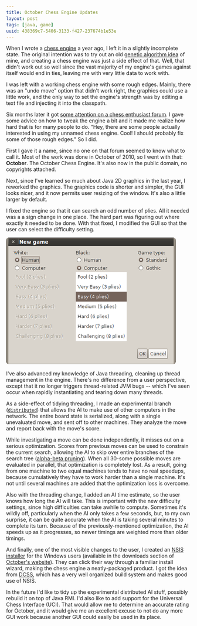 ```yaml
---
title: October Chess Engine Updates
layout: post
tags: [java, game]
uuid: 438369c7-5406-3133-f427-237674b1e53e
---
```


When I wrote a [chess engine](/blog/2010/10/17/) a year ago, I left it
in a slightly incomplete state. The original intention was to try out
an old [genetic algorithm idea](/blog/2007/10/24/) of mine, and
creating a chess engine was just a side effect of that. Well, that
didn't work out so well since the vast majority of my engine's games
against itself would end in ties, leaving me with very little data to
work with.

I was left with a working chess engine with some rough edges. Mainly,
there was an "undo move" option that didn't work right, the graphics
could use a little work, and the only way to set the engine's strength
was by editing a text file and injecting it into the classpath.

Six months later it got
[some attention on a chess enthusiast forum](/blog/2011/04/09/). I
gave some advice on how to tweak the engine a bit and it made me
realize how hard that is for many people to do. "Hey, there are some
people actually interested in using my unnamed chess engine. Cool! I
should probably fix some of those rough edges." So I did.

First I gave it a name, since no one on that forum seemed to know what
to call it. Most of the work was done in October of 2010, so I went
with that: **October**. The October Chess Engine. It's also now in the
public domain, no copyrights attached.

Next, since I've learned so much about Java 2D graphics in the last
year, I reworked the graphics. The graphics code is shorter and
simpler, the GUI looks nicer, and it now permits user resizing of the
window. It's also a little larger by default.

I fixed the engine so that it can search an odd number of plies. All
it needed was a a sign change in one place. The hard part was figuring
out where exactly it needed to be done. With that fixed, I modified
the GUI so that the user can select the difficulty setting.

![](/img/chess/difficulty.png)

I've also advanced my knowledge of Java threading, cleaning up thread
management in the engine. There's no difference from a user
perspective, except that it no longer triggers thread-related JVM bugs
-- which I've seen occur when rapidly instantiating and tearing down
many threads.

As a side-effect of tidying threading, I made an experimental branch
([`distributed`](https://github.com/skeeto/october-chess-engine/tree/distributed))
that allows the AI to make use of other computers in the network. The
entire board state is serialized, along with a single unevaluated
move, and sent off to other machines. They analyze the move and report
back with the move's score.

While investigating a move can be done independently, it misses out on
a serious optimization. Scores from previous moves can be used to
constrain the current search, allowing the AI to skip over entire
branches of the search tree
([alpha-beta pruning](http://en.wikipedia.org/wiki/Alpha-beta_pruning)).
When all 30-some possible moves are evaluated in parallel, that
optimization is completely lost. As a result, going from one machine
to two equal machines tends to have no real speedups, because
cumulatively they have to work harder than a single machine. It's not
until several machines are added that the optimization loss is
overcome.

Also with the threading change, I added an AI time estimate, so the
user knows how long the AI will take. This is important with the new
difficulty settings, since high difficulties can take awhile to
compute. Sometimes it's wildly off, particularly when the AI only
takes a few seconds, but, to my own surprise, it can be quite accurate
when the AI is taking several minutes to complete its turn. Because of
the previously-mentioned optimization, the AI speeds up as it
progresses, so newer timings are weighted more than older timings.

And finally, one of the most visible changes to the user, I created an
[NSIS installer](http://nsis.sourceforge.net/) for the Windows users
(available in the downloads section of
[October's website](https://github.com/skeeto/october-chess-engine)). They
can click their way through a familiar install wizard, making the
chess engine a neatly-packaged product. I got the idea from
[DCSS](http://crawl.develz.org/wordpress/), which has a very well
organized build system and makes good use of NSIS.

In the future I'd like to tidy up the experimental distributed AI
stuff, possibly rebuild it on top of Java RMI. I'd also like to add
support for the Universal Chess Interface (UCI). That would allow me
to determine an accurate rating for October, and it would give me an
excellent excuse to not do any more GUI work because another GUI could
easily be used in its place.
